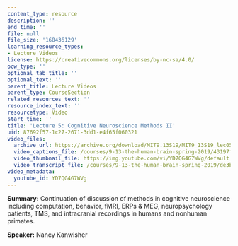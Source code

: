 ```yaml
---
content_type: resource
description: ''
end_time: ''
file: null
file_size: '168436129'
learning_resource_types:
- Lecture Videos
license: https://creativecommons.org/licenses/by-nc-sa/4.0/
ocw_type: ''
optional_tab_title: ''
optional_text: ''
parent_title: Lecture Videos
parent_type: CourseSection
related_resources_text: ''
resource_index_text: ''
resourcetype: Video
start_time: ''
title: 'Lecture 5: Cognitive Neuroscience Methods II'
uid: 87692f57-1c27-2671-3dd1-e4f65f060321
video_files:
  archive_url: https://archive.org/download/MIT9.13S19/MIT9_13S19_lec05_300k.mp4
  video_captions_file: /courses/9-13-the-human-brain-spring-2019/43197ff4a4025c0791c558eb11673014_YD7QG4G7WVg.vtt
  video_thumbnail_file: https://img.youtube.com/vi/YD7QG4G7WVg/default.jpg
  video_transcript_file: /courses/9-13-the-human-brain-spring-2019/de3bbf89e8fc0153b6873491f5186a82_YD7QG4G7WVg.pdf
video_metadata:
  youtube_id: YD7QG4G7WVg
---
```


**Summary:** Continuation of discussion of methods in cognitive neuroscience including computation, behavior, fMRI, ERPs & MEG, neuropsychology patients, TMS, and intracranial recordings in humans and nonhuman primates.

**Speaker:** Nancy Kanwisher

